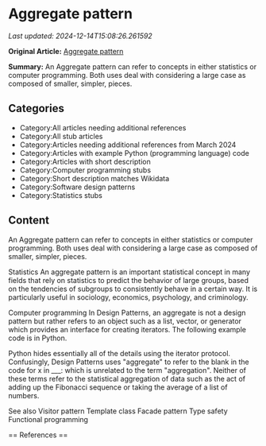# Aggregate pattern

_Last updated: 2024-12-14T15:08:26.261592_

**Original Article:** [Aggregate pattern](https://en.wikipedia.org/wiki/Aggregate_pattern)

**Summary:** An Aggregate pattern can refer to concepts in either statistics or computer programming. Both uses deal with considering a large case as composed of smaller, simpler, pieces.

## Categories
- Category:All articles needing additional references
- Category:All stub articles
- Category:Articles needing additional references from March 2024
- Category:Articles with example Python (programming language) code
- Category:Articles with short description
- Category:Computer programming stubs
- Category:Short description matches Wikidata
- Category:Software design patterns
- Category:Statistics stubs

## Content

An Aggregate pattern can refer to concepts in either statistics or computer programming. Both uses deal with considering a large case as composed of smaller, simpler, pieces.

Statistics
An aggregate pattern is an important statistical concept in many fields that rely on statistics to predict the behavior of large groups, based on the tendencies of subgroups to consistently behave in a certain way. It is particularly useful in sociology, economics, psychology, and criminology.

Computer programming
In Design Patterns, an aggregate is not a design pattern but rather refers to an object such as a list, vector, or generator which provides an interface for creating iterators. The following example code is in Python.

Python hides essentially all of the details using the iterator protocol. Confusingly, Design Patterns uses "aggregate" to refer to the blank in the code for x in ___: which is unrelated to the term "aggregation". Neither of these terms refer to the statistical aggregation of data such as the act of adding up the Fibonacci sequence or taking the average of a list of numbers.

See also
Visitor pattern
Template class
Facade pattern
Type safety
Functional programming


== References ==